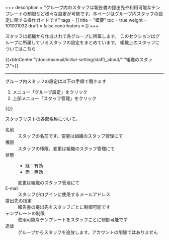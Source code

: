 +++
description = "グループ内のスタッフは報告書の提出先や利用可能なテンプレートの制限など様々な設定が可能です。本ページはグループ内スタッフの設定に関する操作ガイドです"
tags = []
title = "概要"
toc = true
weight = 101001032
draft = false
contributors = []
+++
 
 スタッフは組織から作成されて各グループに所属します。
 このセクションはグループに所属しているスタッフの設定をまとめています。
 組織上のスタッフについてはこちら

{{<btnCenter "/docs/manual/initial-setting/staff/_about/" "組織のスタッフ">}}

---

グループ内スタッフの設定は以下の手順で開きます

1. メニュー「グループ設定」をクリック
1. 上部メニュー「スタッフ管理」をクリック

{{<appscreen filename="staff-local" title="ご利用中の端末からログアウトするにはアカウント＞ログアウトの順にクリックします。" >}}

スタッフリストの各部名称について。
<dl class="basic">
<dt>名前</dt>
<dd>スタッフの名前です。変更は組織のスタッフ管理にて</dd>
<dt>権限</dt>
<dd>スタッフの権限。変更は組織のスタッフ管理にて</dd>
<dt>状態</dt>
<dd><ul><li>緑：有効</li><li>赤：無効</li></ul>変更は組織のスタッフ管理にて</dd>
<dt>E-mail</dt>
<dd>スタッフがログインに使用するメールアドレス</dd>
<dt>提出先の指定</dt>
<dd>報告書の提出先をスタッフごとに制御可能です</dd>
<dt>テンプレートの制限</dt>
<dd>使用可能なテンプレートをスタッフごとに制御可能です</dd>
<dt>追放</dt>
<dd>グループからスタッフを追放します。アカウントの削除ではありません</dd>
</dl>
